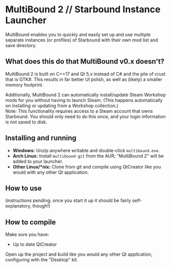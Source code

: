 # MultiBound 2 // Starbound Instance Launcher
MultiBound enables you to quickly and easily set up and use multiple separate instances (or profiles) of Starbound with their own mod list and save directory.

## What does this do that MultiBound v0.x doesn't?
MultiBound 2 is built on C++17 and Qt 5.x instead of C# and the pile of crust that is GTK#. This results in far better UI polish, as well as (likely) a smaller memory footprint.

Additionally, MultiBound 2 can automatically install/update Steam Workshop mods for you without having to launch Steam. (This happens automatically on installing or updating from a Workshop collection.)  
Note: This functionality requires access to a Steam account that owns Starbound. You should only need to do this once, and your login information is not saved to disk.

## Installing and running
- **Windows:** Unzip anywhere writable and double-click `multibound.exe`.
- **Arch Linux:** Install `multibound-git` from the AUR; "MultiBound 2" will be added to your launcher.
- **Other Linux/\*nix:** Clone from git and compile using QtCreator like you would with any other Qt application.

## How to use
(instructions pending; once you start it up it should be fairly self-explanatory, though!)

## How to compile
Make sure you have:
- Up to date QtCreator

Open up the project and build like you would any other Qt application, configuring with the "Desktop" kit.
